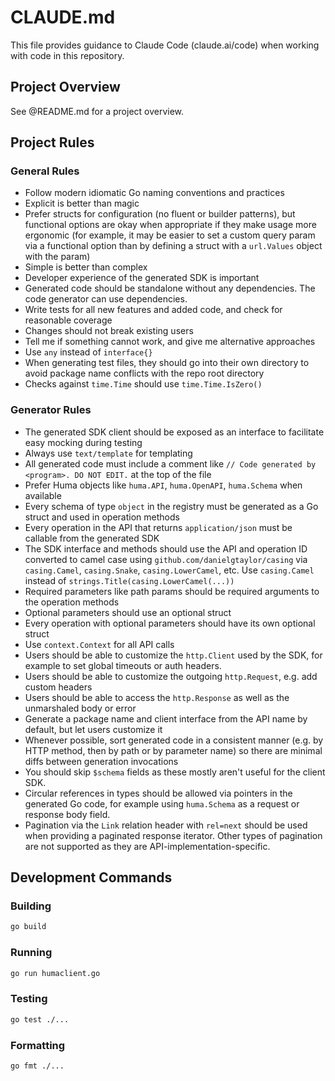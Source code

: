 # CLAUDE.md

This file provides guidance to Claude Code (claude.ai/code) when working with code in this repository.

## Project Overview

See @README.md for a project overview.

## Project Rules

### General Rules

- Follow modern idiomatic Go naming conventions and practices
- Explicit is better than magic
- Prefer structs for configuration (no fluent or builder patterns), but functional options are okay when appropriate if they make usage more ergonomic (for example, it may be easier to set a custom query param via a functional option than by defining a struct with a `url.Values` object with the param)
- Simple is better than complex
- Developer experience of the generated SDK is important
- Generated code should be standalone without any dependencies. The code generator can use dependencies.
- Write tests for all new features and added code, and check for reasonable coverage
- Changes should not break existing users
- Tell me if something cannot work, and give me alternative approaches
- Use `any` instead of `interface{}`
- When generating test files, they should go into their own directory to avoid package name conflicts with the repo root directory
- Checks against `time.Time` should use `time.Time.IsZero()`

### Generator Rules

- The generated SDK client should be exposed as an interface to facilitate easy mocking during testing
- Always use `text/template` for templating
- All generated code must include a comment like `// Code generated by <program>. DO NOT EDIT.` at the top of the file
- Prefer Huma objects like `huma.API`, `huma.OpenAPI`, `huma.Schema` when available
- Every schema of type `object` in the registry must be generated as a Go struct and used in operation methods
- Every operation in the API that returns `application/json` must be callable from the generated SDK
- The SDK interface and methods should use the API and operation ID converted to camel case using `github.com/danielgtaylor/casing` via `casing.Camel`, `casing.Snake`, `casing.LowerCamel`, etc. Use `casing.Camel` instead of `strings.Title(casing.LowerCamel(...))`
- Required parameters like path params should be required arguments to the operation methods
- Optional parameters should use an optional struct
- Every operation with optional parameters should have its own optional struct
- Use `context.Context` for all API calls
- Users should be able to customize the `http.Client` used by the SDK, for example to set global timeouts or auth headers.
- Users should be able to customize the outgoing `http.Request`, e.g. add custom headers
- Users should be able to access the `http.Response` as well as the unmarshaled body or error
- Generate a package name and client interface from the API name by default, but let users customize it
- Whenever possible, sort generated code in a consistent manner (e.g. by HTTP method, then by path or by parameter name) so there are minimal diffs between generation invocations
- You should skip `$schema` fields as these mostly aren't useful for the client SDK.
- Circular references in types should be allowed via pointers in the generated Go code, for example using `huma.Schema` as a request or response body field.
- Pagination via the `Link` relation header with `rel=next` should be used when providing a paginated response iterator. Other types of pagination are not supported as they are API-implementation-specific.

## Development Commands

### Building

```bash
go build
```

### Running

```bash
go run humaclient.go
```

### Testing

```bash
go test ./...
```

### Formatting

```bash
go fmt ./...
```
